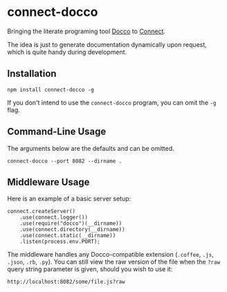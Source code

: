 # connect-docco

Bringing the literate programing tool [Docco] to [Connect][].

The idea is just to generate documentation dynamically upon request,
which is quite handy during development.

[docco]: http://jashkenas.github.com/docco/
[connect]: http://senchalabs.github.com/connect/

## Installation

    npm install connect-docco -g

If you don't intend to use the `connect-docco` program, you can omit
the `-g` flag.

## Command-Line Usage

The arguments below are the defaults and can be omitted.

    connect-docco --port 8082 --dirname .

## Middleware Usage

Here is an example of a basic server setup:

    connect.createServer()
        .use(connect.logger())
        .use(require("docco")(__dirname))
        .use(connect.directory(__dirname))
        .use(connect.static(__dirname))
        .listen(process.env.PORT);

The middleware handles any Docco-compatible extension (`.coffee`,
`.js`, `.json`, `.rb`, `.py`). You can still view the raw version of the file
when the `?raw` query string parameter is given, should you wish to use it:

    http://localhost:8082/some/file.js?raw
